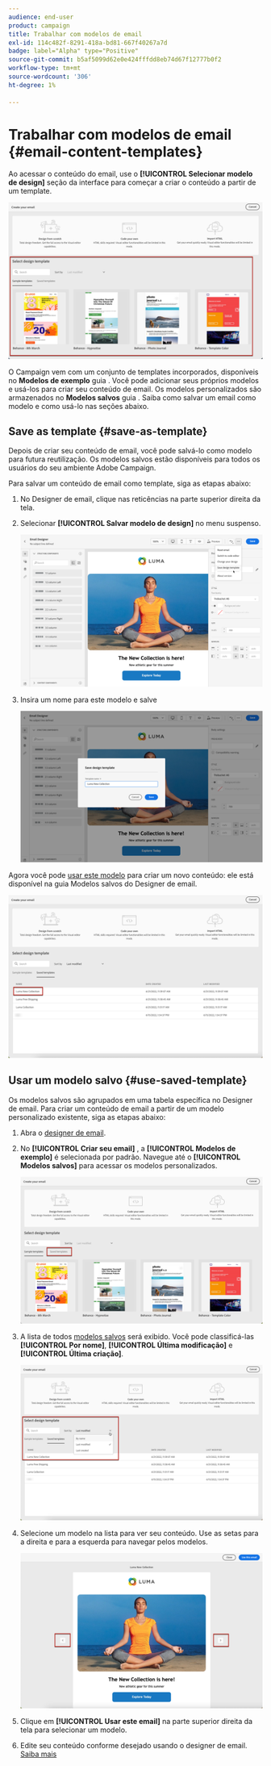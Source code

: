 ```yaml
---
audience: end-user
product: campaign
title: Trabalhar com modelos de email
exl-id: 114c482f-8291-418a-bd81-667f40267a7d
badge: label="Alpha" type="Positive"
source-git-commit: b5af5099d62e0e424fffdd8eb74d67f12777b0f2
workflow-type: tm+mt
source-wordcount: '306'
ht-degree: 1%

---
```


# Trabalhar com modelos de email {#email-content-templates}

Ao acessar o conteúdo do email, use o **[!UICONTROL Selecionar modelo de design]** seção da interface para começar a criar o conteúdo a partir de um template.

![](assets/email_designer-templates.png)

O Campaign vem com um conjunto de templates incorporados, disponíveis no **Modelos de exemplo** guia . Você pode adicionar seus próprios modelos e usá-los para criar seu conteúdo de email. Os modelos personalizados são armazenados no **Modelos salvos** guia . Saiba como salvar um email como modelo e como usá-lo nas seções abaixo.

## Save as template {#save-as-template}

Depois de criar seu conteúdo de email, você pode salvá-lo como modelo para futura reutilização. Os modelos salvos estão disponíveis para todos os usuários do seu ambiente Adobe Campaign.

Para salvar um conteúdo de email como template, siga as etapas abaixo:

1. No Designer de email, clique nas reticências na parte superior direita da tela.

1. Selecionar **[!UICONTROL Salvar modelo de design]** no menu suspenso.

   ![](assets/email_designer-save-template.png)

1. Insira um nome para este modelo e salve

   ![](assets/email_designer-template-name.png)

Agora você pode [usar este modelo](#use-saved-template) para criar um novo conteúdo: ele está disponível na guia Modelos salvos do Designer de email.

![](assets/email_designer-saved-template.png)

## Usar um modelo salvo {#use-saved-template}

Os modelos salvos são agrupados em uma tabela específica no Designer de email. Para criar um conteúdo de email a partir de um modelo personalizado existente, siga as etapas abaixo:

1. Abra o [designer de email](create-email-content.md).

1. No **[!UICONTROL Criar seu email]** , a **[!UICONTROL Modelos de exemplo]** é selecionada por padrão. Navegue até o **[!UICONTROL Modelos salvos]** para acessar os modelos personalizados.

   ![](assets/email_designer-saved-templates-tab.png)

1. A lista de todos [modelos salvos](#save-as-template) será exibido. Você pode classificá-las **[!UICONTROL Por nome]**, **[!UICONTROL Última modificação]** e **[!UICONTROL Última criação]**.

   ![](assets/email_designer-saved-templates.png)

1. Selecione um modelo na lista para ver seu conteúdo. Use as setas para a direita e para a esquerda para navegar pelos modelos.

   ![](assets/email_designer-saved-templates-navigate.png)

1. Clique em **[!UICONTROL Usar este email]** na parte superior direita da tela para selecionar um modelo.

1. Edite seu conteúdo conforme desejado usando o designer de email. [Saiba mais](create-email-content.md)
